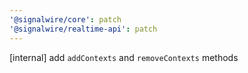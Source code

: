 ```yaml
---
'@signalwire/core': patch
'@signalwire/realtime-api': patch
---
```


[internal] add `addContexts` and `removeContexts` methods
